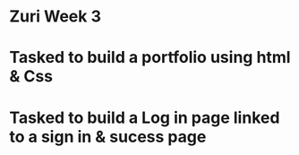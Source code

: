 # Zuri Week 3
# Tasked to build a portfolio using html & Css
# Tasked to build a Log in page linked to a sign in & sucess page
